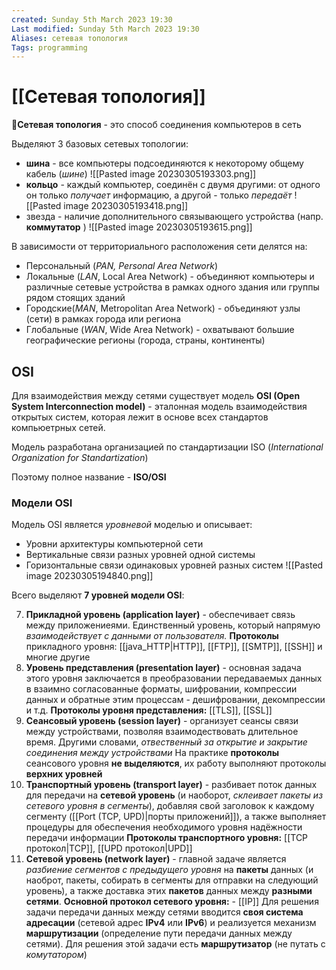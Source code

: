 ```yaml
---
created: Sunday 5th March 2023 19:30
Last modified: Sunday 5th March 2023 19:30
Aliases: сетевая топология
Tags: programming
---
```


# [[Сетевая топология]]

📌**Сетевая топология** - это способ соединения компьютеров в сеть

Выделяют 3 базовых сетевых топологии:
- **шина** - все компьютеры подсоединяются к некоторому общему кабель (*шине*)
![[Pasted image 20230305193303.png]]
- **кольцо** - каждый компьютер, соединён с двумя другими: от одного он только *получает* информацию, а другой - только *передаёт* 
![[Pasted image 20230305193418.png]]
- звезда - наличие дополнительного связывающего устройства (напр. **коммутатор** )
![[Pasted image 20230305193615.png]]

В зависимости от территориального расположения сети делятся на:

- Персональный (*PAN, Personal Area Network*)
- Локальные (*LAN*, Local Area Network) - объединяют компьютеры и различные сетевые устройства в рамках одного здания или группы рядом стоящих зданий
- Городские(*MAN*, Metropolitan Area Network) - объединяют узлы (сети) в рамках города или региона
- Глобальные (*WAN*, Wide Area Network) - охватывают большие географические регионы (города, страны, континенты)

## OSI
Для взаимодействия между сетями существует модель **OSI (Open System Interconnection model)** - эталонная модель взаимодействия открытых систем, которая лежит в основе всех стандартов компьюетрных сетей. 

Модель разработана организацией по стандартизации ISO (*International Organization for Standartization*)

Поэтому полное название - **ISO/OSI**

### Модели OSI

Модель OSI является *уровневой* моделью и описывает:
- Уровни архитектуры компьютерной сети
- Вертикальные связи разных уровней одной системы
- Горизонтальные связи одинаковых уровней разных систем
![[Pasted image 20230305194840.png]]

Всего выделяют **7 уровней модели OSI**:

7. **Прикладной уровень (application layer)** - обеспечивает связь между приложениеями. Единственный уровень, который напрямую *взаимодействует с данными от пользователя.*
**Протоколы** прикладного уровня: [[java_HTTP|HTTP]], [[FTP]], [[SMTP]], [[SSH]] и многие другие
6. **Уровень представления (presentation layer)** - основная задача этого уровня заключается в преобразовании передаваемых данных в взаимно согласованные форматы, шифровании, компрессии данных и обратные этим процессам - дешифровании, декомпрессии и т.д.
**Протоколы уровня представления:** [[TLS]], [[SSL]]
5. **Сеансовый уровень (session layer)** - организует сеансы связи между устройствами, позволяя взаимодествовать длительное время. Другими словами, *отвественный за открытие и закрытие соединения между устройствами*
На практике **протоколы** сеансового уровня **не выделяются**, их работу выполняют протоколы **верхних уровней** 
4. **Транспортный уровень (transport layer)** - разбивает поток данных для передачи на **сетевой уровень** (и наоборот, *склеивает пакеты из сетевого уровня в сегменты*), добавляя свой заголовок к каждому сегменту ([[Port (TCP, UPD)|порты приложений]]), а также выполняет процедуры для обеспечения необходимого уровня надёжности передачи информации
**Протоколы транспортного уровня:** [[TCP протокол|TCP]], [[UPD протокол|UPD]]
3. **Сетевой уровень (network layer)** - главной задаче является *разбиение сегментов с предыдущего уровня* на **пакеты** данных (и наоброт, пакеты, собирать в сегменты для отправки на следующий уровень), а также доставка этих **пакетов** данных между **разными сетями**. 
**Основной протокол сетевого уровня:** - [[IP]]
Для решения задачи передачи данных между сетями вводится **своя система адресации** (сетевой адрес **IPv4** или **IPv6**) и реализуется механизм **маршрутизации** (определение пути передачи данных между сетями). Для решения этой задачи есть **маршрутизатор** (не путать с *комутатором*)